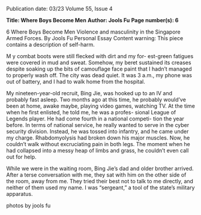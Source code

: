 Publication date: 03/23
Volume 55, Issue 4

**Title: Where Boys Become Men**
**Author: Jools Fu**
**Page number(s): 6**

6
Where Boys 
Become Men
Violence and masculinity in the Singapore Armed Forces.
By Jools Fu
Personal Essay
Content warning: This piece 
contains a description of self-harm.

M
y combat boots were still 
flecked with dirt and my for-
est-green fatigues were covered 
in mud and sweat. Somehow, my beret 
sustained its creases despite soaking up 
the bits of camouflage face paint that I 
hadn’t managed to properly wash off. 
The city was dead quiet. It was 3 a.m., 
my phone was out of battery, and I had 
to walk home from the hospital. 

My nineteen-year-old recruit, Bing 
Jie, was hooked up to an IV and probably 
fast asleep. Two months ago at this time, 
he probably would’ve been at home, 
awake maybe, playing video games, 
watching TV. At the time when he first 
enlisted, he told me, he was a profes-
sional League of Legends player. He 
had come fourth in a national competi-
tion the year before. In terms of national 
service, he really wanted to serve in 
the cyber security division. Instead, he 
was tossed into infantry, and he came 
under my charge. Rhabdomyolysis had 
broken down his major muscles. Now, he 
couldn’t walk without excruciating pain 
in both legs. The moment when he had 
collapsed into a messy heap of limbs and 
grass, he couldn’t even call out for help.

While we were in the waiting 
room, Bing Jie’s dad and older brother 
arrived. After a terse conversation with 
me, they sat with him on the other side 
of the room, away from me.  They tried 
their best not to talk to me directly, 
and neither of them used my name. 
I was “sergeant,” a tool of the state’s 
military apparatus. 

photos by jools fu